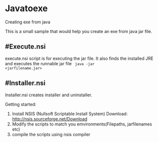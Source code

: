 # Javatoexe
Creating exe from java

This is a small sample that would help you create an exe from java jar file.

#Execute.nsi
-----------
execute.nsi script is for executing the jar file. 
It also finds the installed JRE and executes the runnable jar file
<code> java -jar <jarfilename.jar> </code>

#Installer.nsi
--------------

Installer.nsi creates installer and uninstaller.


Getting started:

1. Install NSIS (Nullsoft Scriptable Install System) 
   Download: http://nsis.sourceforge.net/Download
2. Modify the scripts to match you emvironments(Filepaths, jarfilenames etc)
3. compile the scripts using nsis compiler
